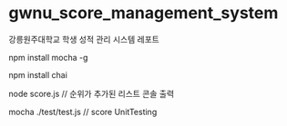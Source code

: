 # gwnu_score_management_system
강릉원주대학교 학생 성적 관리 시스템 레포트

npm install mocha -g

npm install chai

node score.js   // 순위가 추가된 리스트 콘솔 출력

mocha ./test/test.js   // score UnitTesting 